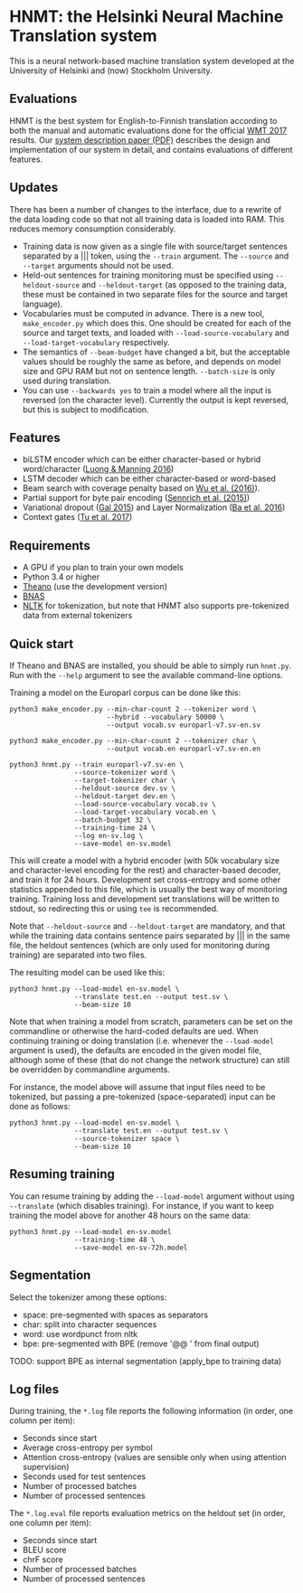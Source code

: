 # HNMT: the Helsinki Neural Machine Translation system

This is a neural network-based machine translation system developed
at the University of Helsinki and (now) Stockholm University.

## Evaluations

HNMT is the best system for English-to-Finnish translation according to both
the manual and automatic evaluations done for the official
[WMT 2017](http://www.statmt.org/wmt17/translation-task.html) results.
Our [system description paper (PDF)](papers/hnmt-wmt2017.pdf) describes the
design and implementation of our system in detail, and contains evaluations of
different features.

## Updates

There has been a number of changes to the interface, due to a rewrite of the
data loading code so that not all training data is loaded into RAM. This
reduces memory consumption considerably.

* Training data is now given as a single file with source/target sentences
  separated by a ||| token, using the `--train` argument. The `--source` and
  `--target` arguments should not be used.
* Held-out sentences for training monitoring must be specified using
  `--heldout-source` and `--heldout-target` (as opposed to the training data,
  these must be contained in two separate files for the source and target
  language).
* Vocabularies must be computed in advance. There is a new tool,
  `make_encoder.py` which does this. One should be created for each of the
  source and target texts, and loaded with `--load-source-vocabulary` and
  `--load-target-vocabulary` respectively.
* The semantics of `--beam-budget` have changed a bit, but the acceptable
  values should be roughly the same as before, and depends on model size and
  GPU RAM but not on sentence length. `--batch-size` is only used during
  translation.
* You can use `--backwards yes` to train a model where all the input is
  reversed (on the character level). Currently the output is kept reversed,
  but this is subject to modification.

## Features

* biLSTM encoder which can be either character-based or hybrid word/character
  ([Luong & Manning 2016](http://arxiv.org/abs/1604.00788))
* LSTM decoder which can be either character-based or word-based
* Beam search with coverage penalty
  based on [Wu et al. (2016)](https://arxiv.org/pdf/1609.08144.pdf)).
* Partial support for byte pair encoding
  ([Sennrich et al. (2015)](https://arxiv.org/abs/1508.07909))
* Variational dropout ([Gal 2015](http://arxiv.org/abs/1512.05287))
  and Layer Normalization ([Ba et al. 2016](https://arxiv.org/abs/1607.06450))
* Context gates ([Tu et al. 2017](https://arxiv.org/pdf/1608.06043.pdf))

## Requirements

* A GPU if you plan to train your own models
* Python 3.4 or higher
* [Theano](http://deeplearning.net/software/theano/) (use the development
  version)
* [BNAS](https://github.com/robertostling/bnas)
* [NLTK](http://www.nltk.org/) for tokenization, but note that HNMT also
  supports pre-tokenized data from external tokenizers

## Quick start

If Theano and BNAS are installed, you should be able to simply run
`hnmt.py`. Run with the `--help` argument to see the available command-line
options.

Training a model on the Europarl corpus can be done like this:

    python3 make_encoder.py --min-char-count 2 --tokenizer word \
                            --hybrid --vocabulary 50000 \
                            --output vocab.sv europarl-v7.sv-en.sv

    python3 make_encoder.py --min-char-count 2 --tokenizer char \
                            --output vocab.en europarl-v7.sv-en.en

    python3 hnmt.py --train europarl-v7.sv-en \
                    --source-tokenizer word \
                    --target-tokenizer char \
                    --heldout-source dev.sv \
                    --heldout-target dev.en \
                    --load-source-vocabulary vocab.sv \
                    --load-target-vocabulary vocab.en \
                    --batch-budget 32 \
                    --training-time 24 \
                    --log en-sv.log \
                    --save-model en-sv.model

This will create a model with a hybrid encoder (with 50k vocabulary size and
character-level encoding for the rest) and character-based decoder, and train
it for 24 hours. Development set cross-entropy and some other statistics
appended to this file, which is usually the best way of monitoring training.
Training loss and development set translations will be written to stdout, so
redirecting this or using `tee` is recommended.

Note that `--heldout-source` and `--heldout-target` are mandatory, and that
while the training data contains sentence pairs separated by ||| in the same
file, the heldout sentences (which are only used for monitoring during
training) are separated into two files.

The resulting model can be used like this:

    python3 hnmt.py --load-model en-sv.model \
                    --translate test.en --output test.sv \
                    --beam-size 10

Note that when training a model from scratch, parameters can be set on the
commandline or otherwise the hard-coded defaults are ued. When continuing
training or doing translation (i.e. whenever the ``--load-model`` argument is
used), the defaults are encoded in the given model file, although some of
these (that do not change the network structure) can still be overridden by
commandline arguments.

For instance, the model above will assume that input files need to be
tokenized, but passing a pre-tokenized (space-separated) input can be done as
follows:

    python3 hnmt.py --load-model en-sv.model \
                    --translate test.en --output test.sv \
                    --source-tokenizer space \
                    --beam-size 10

## Resuming training

You can resume training by adding the `--load-model` argument without using
`--translate` (which disables training). For instance, if you want to keep
training the model above for another 48 hours on the same data:

    python3 hnmt.py --load-model en-sv.model
                    --training-time 48 \
                    --save-model en-sv-72h.model

## Segmentation

Select the tokenizer among these options:

* space: pre-segmented with spaces as separators
* char: split into character sequences
* word: use wordpunct from nltk
* bpe: pre-segmented with BPE (remove '@@ ' from final output)

TODO: support BPE as internal segmentation (apply_bpe to training data)

## Log files

During training, the `*.log` file reports the following information (in order, one column per item):
* Seconds since start
* Average cross-entropy per symbol
* Attention cross-entropy (values are sensible only when using attention supervision)
* Seconds used for test sentences
* Number of processed batches
* Number of processed sentences

The `*.log.eval` file reports evaluation metrics on the heldout set (in order, one column per item):
* Seconds since start
* BLEU score
* chrF score
* Number of processed batches
* Number of processed sentences
